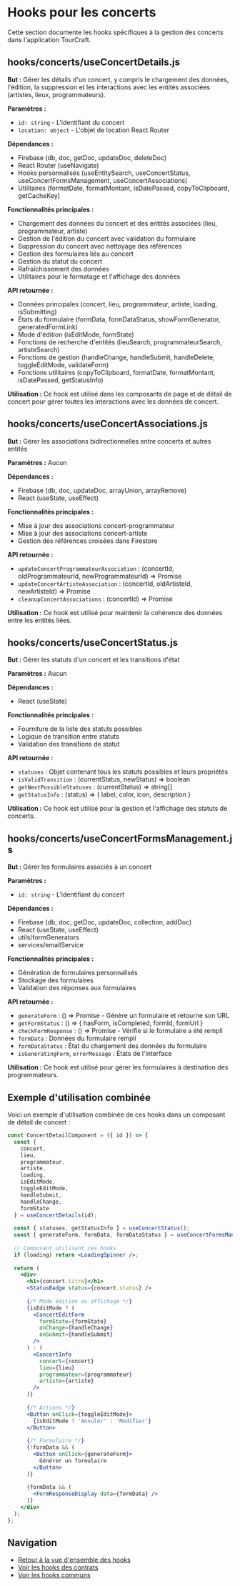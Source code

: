 # Hooks pour les concerts

Cette section documente les hooks spécifiques à la gestion des concerts dans l'application TourCraft.

## hooks/concerts/useConcertDetails.js

**But :** Gérer les détails d'un concert, y compris le chargement des données, l'édition, la suppression et les interactions avec les entités associées (artistes, lieux, programmateurs).

**Paramètres :** 
- `id: string` - L'identifiant du concert
- `location: object` - L'objet de location React Router

**Dépendances :** 
- Firebase (db, doc, getDoc, updateDoc, deleteDoc)
- React Router (useNavigate)
- Hooks personnalisés (useEntitySearch, useConcertStatus, useConcertFormsManagement, useConcertAssociations)
- Utilitaires (formatDate, formatMontant, isDatePassed, copyToClipboard, getCacheKey)

**Fonctionnalités principales :**
- Chargement des données du concert et des entités associées (lieu, programmateur, artiste)
- Gestion de l'édition du concert avec validation du formulaire
- Suppression du concert avec nettoyage des références
- Gestion des formulaires liés au concert
- Gestion du statut du concert
- Rafraîchissement des données
- Utilitaires pour le formatage et l'affichage des données

**API retournée :**
- Données principales (concert, lieu, programmateur, artiste, loading, isSubmitting)
- États du formulaire (formData, formDataStatus, showFormGenerator, generatedFormLink)
- Mode d'édition (isEditMode, formState)
- Fonctions de recherche d'entités (lieuSearch, programmateurSearch, artisteSearch)
- Fonctions de gestion (handleChange, handleSubmit, handleDelete, toggleEditMode, validateForm)
- Fonctions utilitaires (copyToClipboard, formatDate, formatMontant, isDatePassed, getStatusInfo)

**Utilisation :** Ce hook est utilisé dans les composants de page et de détail de concert pour gérer toutes les interactions avec les données de concert.

## hooks/concerts/useConcertAssociations.js

**But :** Gérer les associations bidirectionnelles entre concerts et autres entités

**Paramètres :** Aucun

**Dépendances :** 
- Firebase (db, doc, updateDoc, arrayUnion, arrayRemove)
- React (useState, useEffect)

**Fonctionnalités principales :**
- Mise à jour des associations concert-programmateur
- Mise à jour des associations concert-artiste
- Gestion des références croisées dans Firestore

**API retournée :**
- `updateConcertProgrammateurAssociation` : (concertId, oldProgrammateurId, newProgrammateurId) => Promise
- `updateConcertArtisteAssociation` : (concertId, oldArtisteId, newArtisteId) => Promise
- `cleanupConcertAssociations` : (concertId) => Promise

**Utilisation :** Ce hook est utilisé pour maintenir la cohérence des données entre les entités liées.

## hooks/concerts/useConcertStatus.js

**But :** Gérer les statuts d'un concert et les transitions d'état

**Paramètres :** Aucun

**Dépendances :** 
- React (useState)

**Fonctionnalités principales :**
- Fourniture de la liste des statuts possibles
- Logique de transition entre statuts
- Validation des transitions de statut

**API retournée :**
- `statuses` : Objet contenant tous les statuts possibles et leurs propriétés
- `isValidTransition` : (currentStatus, newStatus) => boolean
- `getNextPossibleStatuses` : (currentStatus) => string[]
- `getStatusInfo` : (status) => { label, color, icon, description }

**Utilisation :** Ce hook est utilisé pour la gestion et l'affichage des statuts de concerts.

## hooks/concerts/useConcertFormsManagement.js

**But :** Gérer les formulaires associés à un concert

**Paramètres :**
- `id: string` - L'identifiant du concert

**Dépendances :** 
- Firebase (db, doc, getDoc, updateDoc, collection, addDoc)
- React (useState, useEffect)
- utils/formGenerators
- services/emailService

**Fonctionnalités principales :**
- Génération de formulaires personnalisés
- Stockage des formulaires
- Validation des réponses aux formulaires

**API retournée :**
- `generateForm` : () => Promise<string> - Génère un formulaire et retourne son URL
- `getFormStatus` : () => { hasForm, isCompleted, formId, formUrl }
- `checkFormResponse` : () => Promise<boolean> - Vérifie si le formulaire a été rempli
- `formData` : Données du formulaire rempli
- `formDataStatus` : État du chargement des données du formulaire
- `isGeneratingForm`, `errorMessage` : États de l'interface

**Utilisation :** Ce hook est utilisé pour gérer les formulaires à destination des programmateurs.

## Exemple d'utilisation combinée

Voici un exemple d'utilisation combinée de ces hooks dans un composant de détail de concert :

```jsx
const ConcertDetailComponent = ({ id }) => {
  const {
    concert,
    lieu,
    programmateur,
    artiste,
    loading,
    isEditMode,
    toggleEditMode,
    handleSubmit,
    handleChange,
    formState
  } = useConcertDetails(id);
  
  const { statuses, getStatusInfo } = useConcertStatus();
  const { generateForm, formData, formDataStatus } = useConcertFormsManagement(id);
  
  // Composant utilisant ces hooks
  if (loading) return <LoadingSpinner />;
  
  return (
    <div>
      <h1>{concert.titre}</h1>
      <StatusBadge status={concert.status} />
      
      {/* Mode édition ou affichage */}
      {isEditMode ? (
        <ConcertEditForm 
          formState={formState}
          onChange={handleChange}
          onSubmit={handleSubmit}
        />
      ) : (
        <ConcertInfo 
          concert={concert}
          lieu={lieu}
          programmateur={programmateur}
          artiste={artiste}
        />
      )}
      
      {/* Actions */}
      <Button onClick={toggleEditMode}>
        {isEditMode ? 'Annuler' : 'Modifier'}
      </Button>
      
      {/* Formulaire */}
      {!formData && (
        <Button onClick={generateForm}>
          Générer un formulaire
        </Button>
      )}
      
      {formData && (
        <FormResponseDisplay data={formData} />
      )}
    </div>
  );
};
```

## Navigation
- [Retour à la vue d'ensemble des hooks](HOOKS.md)
- [Voir les hooks des contrats](CONTRAT_HOOKS.md)
- [Voir les hooks communs](COMMON_HOOKS.md)